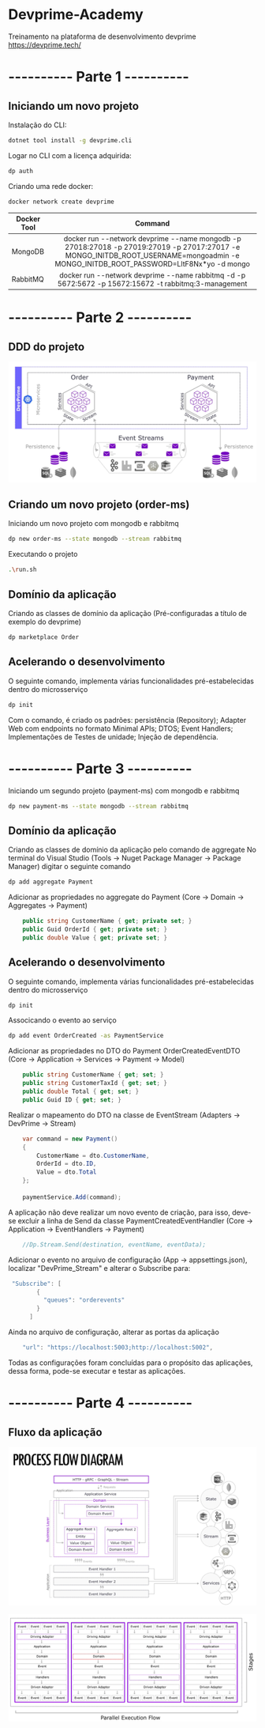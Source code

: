 # Devprime-Academy
Treinamento na plataforma de desenvolvimento devprime https://devprime.tech/

# ---------- Parte 1 ----------

## Iniciando um novo projeto

Instalação do CLI:
```sh
dotnet tool install -g devprime.cli
```

Logar no CLI com a licença adquirida:
```sh
dp auth
```

Criando uma rede docker:
```sh
docker network create devprime
```

| Docker Tool   | Command       |
| ------------- |:-------------:|
| MongoDB       | docker run --network devprime --name mongodb -p 27018:27018 -p 27019:27019 -p 27017:27017 -e MONGO_INITDB_ROOT_USERNAME=mongoadmin -e MONGO_INITDB_ROOT_PASSWORD=LltF8Nx*yo -d mongo |
| RabbitMQ      | docker run --network devprime --name rabbitmq -d -p 5672:5672 -p 15672:15672 -t rabbitmq:3-management |

# ---------- Parte 2 ----------

## DDD do projeto

<p align="center">
<img src="https://github.com/juliospassky/Devprime-Academy/blob/main/imgs/001-DDD.png">
</p>

## Criando um novo projeto (order-ms)

Iniciando um novo projeto com mongodb e rabbitmq
```sh
dp new order-ms --state mongodb --stream rabbitmq
```

Executando o projeto
```sh
.\run.sh
```

## Domínio da aplicação

Criando as classes de domínio da aplicação (Pré-configuradas a título de exemplo do devprime)
```sh
dp marketplace Order
```

## Acelerando o desenvolvimento
O seguinte comando, implementa várias funcionalidades pré-estabelecidas dentro do microsserviço
```sh
dp init
```

Com o comando, é criado os padrões: persistência (Repository); Adapter Web com endpoints no formato Minimal APIs; DTOS; Event Handlers; Implementações de Testes de unidade; Injeção de dependência.

# ---------- Parte 3 ----------

Iniciando um segundo projeto (payment-ms) com mongodb e rabbitmq
```sh
dp new payment-ms --state mongodb --stream rabbitmq
```

## Domínio da aplicação

Criando as classes de domínio da aplicação pelo comando de aggregate
No terminal do Visual Studio (Tools -> Nuget Package Manager -> Package Manager) digitar o seguinte comando
```sh
dp add aggregate Payment
```

Adicionar as propriedades no aggregate do Payment (Core -> Domain -> Aggregates -> Payment) 
```cs
	public string CustomerName { get; private set; }
    public Guid OrderId { get; private set; }
    public double Value { get; private set; }
```

## Acelerando o desenvolvimento
O seguinte comando, implementa várias funcionalidades pré-estabelecidas dentro do microsserviço
```sh
dp init
```

Associcando o evento ao serviço
```sh
dp add event OrderCreated -as PaymentService
```

Adicionar as propriedades no DTO do Payment OrderCreatedEventDTO (Core -> Application -> Services -> Payment -> Model)
```cs
	public string CustomerName { get; set; }
    public string CustomerTaxId { get; set; }
    public double Total { get; set; }
    public Guid ID { get; set; }
```

Realizar o mapeamento do DTO na classe de EventStream (Adapters -> DevPrime -> Stream)
```cs
	var command = new Payment()
	{
		CustomerName = dto.CustomerName,
		OrderId = dto.ID,
		Value = dto.Total
	};

	paymentService.Add(command);
```
A aplicação não deve realizar um novo evento de criação, para isso, deve-se excluir a linha de Send da classe PaymentCreatedEventHandler (Core -> Application -> EventHandlers -> Payment)
```cs
	//Dp.Stream.Send(destination, eventName, eventData);
```

Adicionar o evento no arquivo de configuração (App -> appsettings.json), localizar "DevPrime_Stream" e alterar o Subscribe para: 
```cs
 "Subscribe": [
        {
          "queues": "orderevents"
        }
      ]
```

Ainda no arquivo de configuração, alterar as portas da aplicação
```cs
	"url": "https://localhost:5003;http://localhost:5002",
```

Todas as configurações foram concluídas para o propósito das aplicações, dessa forma, pode-se executar e testar as aplicações.


# ---------- Parte 4 ----------

## Fluxo da aplicação

<p align="center">
<img src="https://github.com/juliospassky/Devprime-Academy/blob/main/imgs/002-Flow.png">
</p>

<p align="center">
<img src="https://github.com/juliospassky/Devprime-Academy/blob/main/imgs/003-Pipeline.png">
</p>

